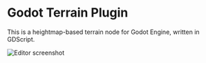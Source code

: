 Godot Terrain Plugin
======================

This is a heightmap-based terrain node for Godot Engine, written in GDScript.

![Editor screenshot](http://zylannprods.fr/lab/godot/terrain_plugin/TerrainEditor_screen2.png)
